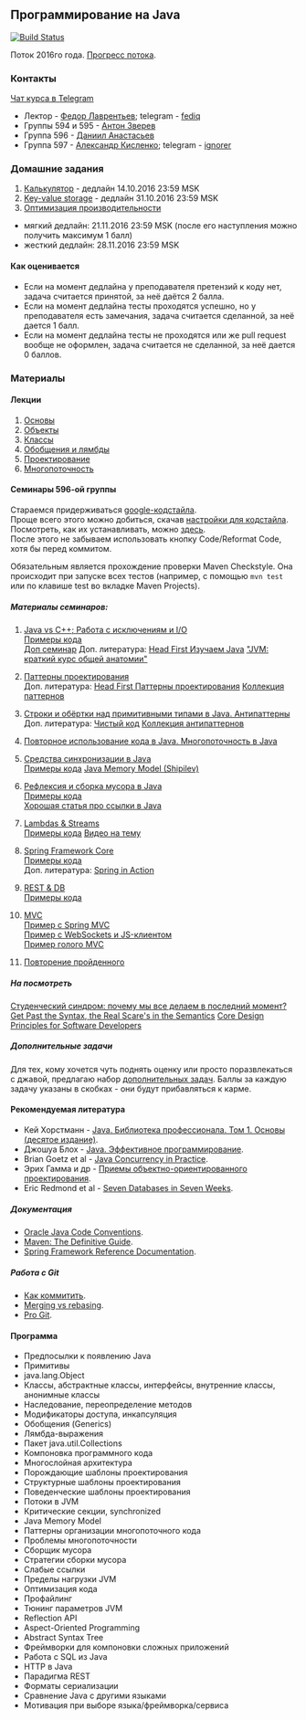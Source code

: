 ## Программирование на Java

[![Build Status](https://travis-ci.org/fediq/mipt-java-2016.svg?branch=master)](https://travis-ci.org/fediq/mipt-java-2016)

Поток 2016го года. [Прогресс потока](https://docs.google.com/spreadsheets/d/1oPpxy26PrXxCu2bypKvkPSyBGBfljd5K6C3si8UhIDQ/edit?usp=sharing).

### Контакты

[Чат курса в Telegram](https://telegram.me/joinchat/BYmS6wmR7ocV3sje1JI17g)

* Лектор - [Федор Лаврентьев](https://github.com/fediq); telegram - [fediq](https://telegram.me/fediq)
* Группы 594 и 595 - [Антон Зверев](https://github.com/malchun)
* Группа 596 - [Даниил Анастасьев](https://github.com/DanAnastasyev)
* Группа 597 - [Александр Кисленко](https://github.com/ignorer); telegram - [ignorer](https://telegram.me/ignorer)

### Домашние задания

1. [Калькулятор](tasks/01-Calculator.md) - дедлайн 14.10.2016 23:59 MSK
2. [Key-value storage](tasks/02-KeyValueStorage.md) - дедлайн 31.10.2016 23:59 MSK
3. [Оптимизация производительности](tasks/03-Performance.md)
  * мягкий дедлайн: 21.11.2016 23:59 MSK (после его наступления можно получить максимум 1 балл)  
  * жесткий дедлайн: 28.11.2016 23:59 MSK

#### Как оценивается

* Если на момент дедлайна у преподавателя претензий к коду нет, задача считается принятой, за неё даётся 2 балла.
* Если на момент дедлайна тесты проходятся успешно, но у преподавателя есть замечания, задача считается сделанной, за неё дается 1 балл.
* Если на момент дедлайна тесты не проходятся или же pull request вообще не оформлен, задача считается не сделанной, за неё дается 0 баллов.

### Материалы

#### Лекции

1. [Основы](http://www.slideshare.net/FedorLavrentyev/java-01-65838055)
2. [Объекты](http://www.slideshare.net/FedorLavrentyev/java-02-65838195)
3. [Классы](http://www.slideshare.net/FedorLavrentyev/programming-java-lection-03-classes-lavrentyev-fedor)
4. [Обобщения и лямбды](http://www.slideshare.net/FedorLavrentyev/programmning-java-lection-04-generics-and-lambdas-lavrentyev-fedor)
5. [Проектирование](http://www.slideshare.net/FedorLavrentyev/programmning-java-lection-05-software-design-lavrentyev-fedor)
6. [Многопоточность](http://www.slideshare.net/FedorLavrentyev/programming-java-lection-06-multithreading-lavrentyev-fedor)

#### Семинары 596-ой группы
Стараемся придерживаться [google-кодстайла](https://google.github.io/styleguide/javaguide.html).  
Проще всего этого можно добиться, скачав [настройки для кодстайла](https://github.com/DanAnastasyev/mipt-java-2016/blob/master/seminars/src/ru/mipt/java2016/seminars/idea-codestyle.xml). Посмотреть, как их устанавливать, можно [здесь](https://github.com/HPI-Information-Systems/Metanome/wiki/Installing-the-google-styleguide-settings-in-intellij-and-eclipse).  
После этого не забываем использовать кнопку Code/Reformat Code, хотя бы перед коммитом.

Обязательным является прохождение проверки Maven Checkstyle. Она происходит при запуске всех тестов (например, с помощью `mvn test` или по клавише test во вкладке Maven Projects).

##### Материалы семинаров:
1. [Java vs C++; Работа с исключениям и I/O](https://goo.gl/wps6dA)  
[Примеры кода](https://github.com/DanAnastasyev/mipt-java-2016/tree/master/seminars/src/ru/mipt/java2016/seminars/seminar1)  
[Доп семинар](https://github.com/DanAnastasyev/mipt-java-2016/blob/master/seminars/src/ru/mipt/java2016/seminars/Seminar%201.5%20Notes.md)
Доп. литература: [Head First Изучаем Java](http://www.ozon.ru/context/detail/id/7821666/)
["JVM: краткий курс общей анатомии"](https://youtu.be/JbLClSMRK_I)

2. [Паттерны проектирования](https://goo.gl/QxbbNf)  
Доп. литература: [Head First Паттерны проектирования](https://www.ozon.ru/context/detail/id/20216992/)
[Коллекция паттернов](http://java-design-patterns.com/patterns/)

3. [Строки и обёртки над примитивными типами в Java. Антипаттерны](https://goo.gl/snYk3h)  
Доп. литература: [Чистый код](http://www.ozon.ru/context/detail/id/21916535/)
[Коллекция антипаттернов](https://sourcemaking.com/antipatterns)

4. [Повторное использование кода в Java. Многопоточность в Java](https://goo.gl/w8fvaQ)

5. [Средства синхронизации в Java](https://goo.gl/7UyMHV)  
[Примеры кода](https://github.com/DanAnastasyev/mipt-java-2016/tree/master/seminars/src/ru/mipt/java2016/seminars/seminar5)
[Java Memory Model (Shipilev)](https://shipilev.net/#jmm)

6. [Рефлексия и сборка мусора в Java](https://goo.gl/SsM7xX)  
[Примеры кода](https://github.com/DanAnastasyev/mipt-java-2016/tree/master/seminars/src/ru/mipt/java2016/seminars/seminar6)  
[Хорошая статья про ссылки в Java](http://www.kdgregory.com/?page=java.refobj)

7. [Lambdas & Streams](https://doc.co/P4Dhx3)  
[Примеры кода](https://github.com/DanAnastasyev/mipt-java-2016/tree/master/seminars/src/ru/mipt/java2016/seminars/seminar7)
[Видео на тему](https://youtu.be/1OpAgZvYXLQ)

8. [Spring Framework Core](https://goo.gl/rTX8BC)  
[Примеры кода](https://github.com/DanAnastasyev/mipt-java-2016/tree/master/spring)  
Доп. литература: [Spring in Action](https://www.manning.com/books/spring-in-action-fourth-edition)

9. [REST & DB](https://goo.gl/iYKhFg)  
[Примеры кода](https://github.com/DanAnastasyev/mipt-java-2016/tree/master/spring-rest)

10. [MVC](https://goo.gl/YcOQrb)  
[Пример с Spring MVC](https://github.com/DanAnastasyev/mipt-java-2016/tree/master/spring-mvc)  
[Пример с WebSockets и JS-клиентом](https://github.com/DanAnastasyev/mipt-java-2016/tree/master/spring-chat)  
[Пример голого MVC](https://github.com/DanAnastasyev/mipt-java-2016/tree/master/seminars/src/ru/mipt/java2016/seminars/seminar10/mvc)

11. [Повторение пройденного](https://doc.co/zbStYE)

##### На посмотреть
[Студенческий синдром: почему мы все делаем в последний момент?](https://youtu.be/qBzPXXsQOeo)
[Get Past the Syntax, the Real Scare's in the Semantics](https://youtu.be/Uw_wohRseOw)
[Core Design Principles for Software Developers](https://youtu.be/llGgO74uXMI)

##### Дополнительные задачи
Для тех, кому хочется чуть поднять оценку или просто поразвлекаться с джавой, предлагаю набор [дополнительных задач](https://github.com/DanAnastasyev/mipt-java-2016/blob/master/seminars/src/ru/mipt/java2016/seminars/AdditionalTasks.md). Баллы за каждую задачу указаны в скобках - они будут прибавляться к карме.

#### Рекомендуемая литература

* Кей Хорстманн - [Java. Библиотека профессионала. Том 1. Основы (десятое издание)](https://www.ozon.ru/context/detail/id/137377512/).
* Джошуа Блох - [Java. Эффективное программирование](https://www.ozon.ru/context/detail/id/1259354/).
* Brian Goetz et al - [Java Concurrency in Practice](http://www.ozon.ru/context/detail/id/3174887/).
* Эрих Гамма и др - [Приемы объектно-ориентированного проектирования](https://www.ozon.ru/context/detail/id/2457392/).
* Eric Redmond et al - [Seven Databases in Seven Weeks](http://shop.oreilly.com/product/9781934356920.do).

##### Документация

* [Oracle Java Code Conventions](http://www.oracle.com/technetwork/java/javase/overview/codeconvtoc-136057.html).
* [Maven: The Definitive Guide](http://shop.oreilly.com/product/9780596517335.do).
* [Spring Framework Reference Documentation](http://docs.spring.io/spring/docs/current/spring-framework-reference/html/).

##### Работа с Git

* [Как коммитить](http://chris.beams.io/posts/git-commit/).
* [Merging vs rebasing](https://www.atlassian.com/git/tutorials/merging-vs-rebasing).
* [Pro Git](https://git-scm.com/book/ru/v1).

####  Программа

* Предпосылки к появлению Java
* Примитивы
* java.lang.Object
* Классы, абстрактные классы, интерфейсы, внутренние классы, анонимные классы
* Наследование, переопределение методов
* Модификаторы доступа, инкапсуляция
* Обобщения (Generics)
* Лямбда-выражения
* Пакет java.util.Collections
* Компоновка программного кода
* Многослойная архитектура
* Порождающие шаблоны проектирования
* Структурные шаблоны проектирования
* Поведенческие шаблоны проектирования
* Потоки в JVM
* Критические секции, synchronized
* Java Memory Model
* Паттерны организации многопоточного кода
* Проблемы многопоточности
* Сборщик мусора
* Стратегии сборки мусора
* Слабые ссылки
* Пределы нагрузки JVM
* Оптимизация кода
* Профайлинг
* Тюнинг параметров JVM
* Reflection API
* Aspect-Oriented Programming
* Abstract Syntax Tree
* Фреймворки для компоновки сложных приложений
* Работа с SQL из Java
* HTTP в Java
* Парадигма REST
* Форматы сериализации
* Сравнение Java с другими языками
* Мотивация при выборе языка/фреймворка/сервиса
